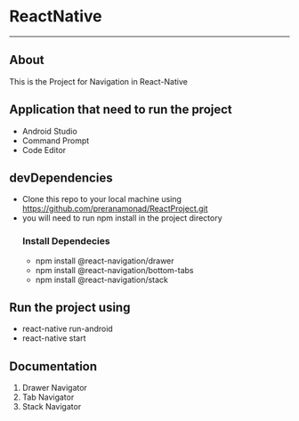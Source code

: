 # ReactNative
-----
## About
This is the Project for Navigation in React-Native
## Application that need to run the project
- Android Studio
- Command Prompt
- Code Editor 
## devDependencies
- Clone this repo to your local machine using https://github.com/preranamonad/ReactProject.git
- you will need to run npm install in the project directory
  ### Install Dependecies
  - npm install @react-navigation/drawer
  - npm install @react-navigation/bottom-tabs
  - npm install @react-navigation/stack
## Run the project using 
- react-native run-android
- react-native start 
## Documentation
1. Drawer Navigator
2. Tab Navigator
3. Stack Navigator
